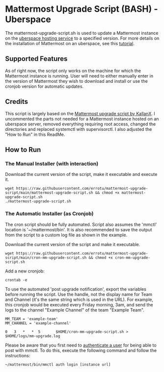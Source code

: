 # Mattermost Upgrade Script (BASH) - Uberspace
The mattermost-upgrade-script.sh is used to update a Mattermost instance on the [uberspace hosting service](https://uberspace.de) to a specified version. For more details on the installation of Mattermost on an uberspace, see this [tutorial](https://lab.uberspace.de/guide_mattermost/).

## Supported Features
As of right now, the script only works on the machine for which the Mattermost instance is running. User will need to either manually enter in the version of Mattermost they wish to download and install or use the cronjob version for automatic updates.

## Credits
This script is largely based on the [Mattermost upgrade script by KallanX](https://github.com/KallanX/mattermost-upgrade-script). I uncommented the parts not needed for a Mattermost instance hosted on an uberspace server, removed everything requiring root access, changed the directories and replaced systemctl with supervisorctl.
I also adjusted the "How to Run" in this ReadMe.

## How to Run
### The Manual Installer (with interaction)
Download the current version of the script, make it executable and execute it.

    wget https://raw.githubusercontent.com/errotu/mattermost-upgrade-script/main/mattermost-upgrade-script.sh && chmod +x mattermost-upgrade-script.sh
    ./mattermost-upgrade-script.sh

### The Automatic Installer (as Cronjob)

The cron script should be fully automated. Script also assumes the 'mmctl' location is '~/mattermost/bin'. It is also recommended to save the output from the script to a custom log file as shown in the example.

Download the current version of the script and make it executable.

    wget https://raw.githubusercontent.com/errotu/mattermost-upgrade-script/main/cron-mm-upgrade-script.sh && chmod +x cron-mm-upgrade-script.sh

Add a new cronjob:

    crontab -e



To use the automated 'post upgrade notification', export the variables before running the script. Use the handle, not the display name for Team and Channel (it's the same string which is used in the URL). For example, this cronjob would be executed every Friday morning, 3am, and send the logs to the channel "Example Channel" of the team "Example Team".
    
    MM_TEAM = 'example-team'
    MM_CHANNEL = 'example-channel'
    
    0   3   *   *  5       $HOME/cron-mm-upgrade-script.sh > $HOME/logs/mm-upgrade.log


Please be aware that you first need to [authenticate a user](https://docs.mattermost.com/manage/mmctl-command-line-tool.html#mmctl-auth-login) for being able to post with mmctl. To do this, execute the following command and follow the instructions:

    ~/mattermost/bin/mmctl auth login [instance url]
